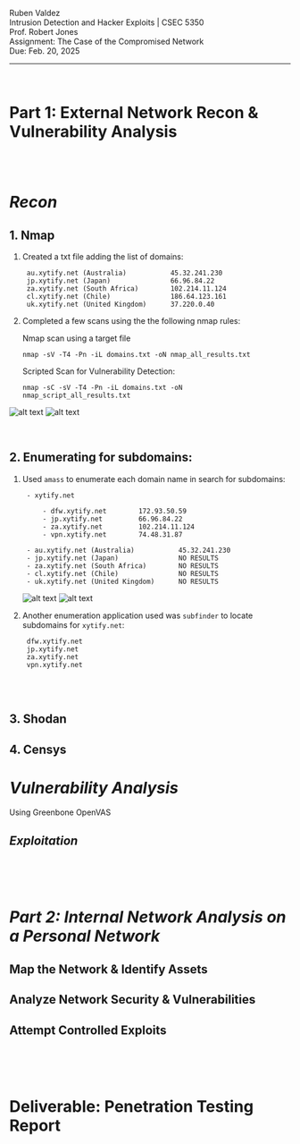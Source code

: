 Ruben Valdez <br>
Intrusion Detection and Hacker Exploits | CSEC 5350 <br>
Prof. Robert Jones <br>
Assignment: The Case of the Compromised Network <br>
Due: Feb. 20, 2025 <br>

---

<br>

# Part 1: External Network Recon & Vulnerability Analysis

<br><br>

# ***Recon***

## 1. Nmap

1. Created a txt file adding the list of domains:

        au.xytify.net (Australia)           45.32.241.230
        jp.xytify.net (Japan)               66.96.84.22
        za.xytify.net (South Africa)        102.214.11.124
        cl.xytify.net (Chile)               186.64.123.161
        uk.xytify.net (United Kingdom)      37.220.0.40

2.  Completed a few scans using the the following nmap rules:

    Nmap scan using a target file

        nmap -sV -T4 -Pn -iL domains.txt -oN nmap_all_results.txt

    Scripted Scan for Vulnerability Detection:

        nmap -sC -sV -T4 -Pn -iL domains.txt -oN nmap_script_all_results.txt


![alt text](nmap_au_jp-1.png) ![alt text](nmap_za_cl_uk-1.png)






<br>

## 2. Enumerating for subdomains:

1. Used `amass` to enumerate each domain name in search for subdomains:

        - xytify.net

            - dfw.xytify.net        172.93.50.59
            - jp.xytify.net         66.96.84.22 
            - za.xytify.net         102.214.11.124
            - vpn.xytify.net        74.48.31.87

        - au.xytify.net (Australia)           45.32.241.230
        - jp.xytify.net (Japan)               NO RESULTS
        - za.xytify.net (South Africa)        NO RESULTS
        - cl.xytify.net (Chile)               NO RESULTS
        - uk.xytify.net (United Kingdom)      NO RESULTS

    ![alt text](amass_xytify.net.png) ![alt text](<amass_au_jp_za_cl_uk_ xytify.net.png>)

2. Another enumeration application used was `subfinder` to locate subdomains for `xytify.net`:

        dfw.xytify.net
        jp.xytify.net
        za.xytify.net
        vpn.xytify.net



<br><br>

## 3. Shodan




## 4. Censys





# ***Vulnerability Analysis***

Using Greenbone OpenVAS




## ***Exploitation***



<br><br><br>

# ***Part 2: Internal Network Analysis on a Personal Network***


## Map the Network & Identify Assets



## Analyze Network Security & Vulnerabilities



## Attempt Controlled Exploits



<br><br><br>

# Deliverable: Penetration Testing Report





